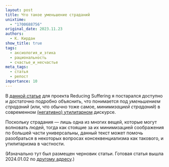 ```yaml
---
layout: post
title: Что такое уменьшение страданий
unixtime:
  - "1700688756"
original_date: 2023.11.23
authors:
  - К. Кирдан
show_title: true
tags:
  - аксиология_и_этика
  - рациональность
  - счастье_и_несчастье
meta_tags:
  - статья
  - репост
importance: 10
---
```

В [данной статье](https://reducingsuffering.github.io/what-is-suffering-reduction.html) для проекта Reducing Suffering я постарался доступно и достаточно подробно объяснить, что понимается под _уменьшением страданий_ (или, что обычно тоже самое, _минимизацией страданий_) в современном [(негативно) утилитарном](71RS.html) дискурсе.

Поскольку страдания — лишь одна из многих вещей, которые могут волновать людей, тогда как стоящие за их минимизацией соображения по большей части универсальны, данный текст может помочь разобраться в некоторых вопросах консеквенциализма как такового, и утилитаризма в частности.

(Изначально тут был размещен черновик статьи. Готовая статья вышла 2024.01.02 по [другому адресу](https://reducingsuffering.github.io/what-is-suffering-reduction.html).)